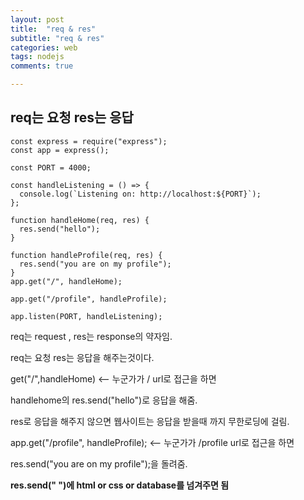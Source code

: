 ```yaml
---
layout: post
title:  "req & res"
subtitle: "req & res"
categories: web
tags: nodejs
comments: true

---
```


req는 요청 res는 응답
---
```
const express = require("express");
const app = express();

const PORT = 4000;

const handleListening = () => {
  console.log(`Listening on: http://localhost:${PORT}`);
};

function handleHome(req, res) {
  res.send("hello");
}

function handleProfile(req, res) {
  res.send("you are on my profile");
}
app.get("/", handleHome);

app.get("/profile", handleProfile);

app.listen(PORT, handleListening);

```

req는 request , res는 response의 약자임.

req는 요청 res는 응답을 해주는것이다.

get("/",handleHome) <-- 누군가가 / url로 접근을 하면

handlehome의 res.send("hello")로 응답을 해줌.

res로 응답을 해주지 않으면 웹사이트는 응답을 받을때 까지 무한로딩에 걸림.

app.get("/profile", handleProfile);  <-- 누군가가 /profile url로 접근을 하면

res.send("you are on my profile");을 돌려줌.

**res.send(" ")에 html or css or database를 넘겨주면 됨**


